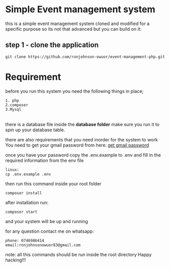 # Simple Event management system
this is a simple event management system cloned and modified for a specific purpose so its not that advanced but you can build on it:

## step 1 - clone the application
```git clone https://github.com/ronjohnson-owuor/event-management-php.git```

# Requirement 
before you run this system you need the following things in place;
<br/>
```
1. php
2.composer
3.Mysql
```
<br/>
there is a database file inside the <b>database folder</b> make sure you run it to spin up your database table.

<br/>

there are also requirements that you need inorder for the system to work
<br>
You need to get your gmail password from here: <a href='https://www.google.com/url?sa=t&source=web&rct=j&opi=89978449&url=https://myaccount.google.com/apppasswords&ved=2ahUKEwj94sK7vKWMAxV-BtsEHf3kIggQFnoECBkQAQ&usg=AOvVaw1rVibBR6kQTiUjqa0l_f8W'> get gmail password </a>

once you have your password copy the .env.example to .env  and fill in the required information from the env file

```
linux:
cp .env.example .env
```

then run this command inside your root folder

```
composer install
```

after installation run:

```
composer start
```
and your system will be up and running

for any question contact me on whatsapp:
```
phone: 0746986414
email:ronjohnsonowuor83@gmail.com
```
note: all this commands should be run inside the root directory
Happy hacking!!!


